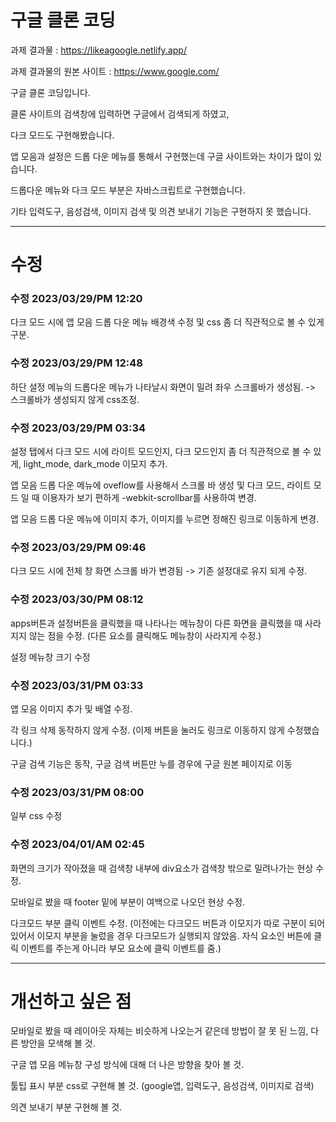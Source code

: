 # 구글 클론 코딩

과제 결과물 : https://likeagoogle.netlify.app/

과제 결과물의 원본 사이트 : https://www.google.com/

구글 클론 코딩입니다.

클론 사이트의 검색창에 입력하면 구글에서 검색되게 하였고, 

다크 모드도 구현해봤습니다.

앱 모음과 설정은 드롭 다운 메뉴를 통해서 구현했는데 구글 사이트와는 차이가 많이 있습니다.

드롭다운 메뉴와 다크 모드 부분은 자바스크립트로 구현했습니다.

기타 입력도구, 음성검색, 이미지 검색 및 의견 보내기 기능은 구현하지 못 했습니다.

***

# 수정

### 수정 2023/03/29/PM 12:20

다크 모드 시에 앱 모음 드롭 다운 메뉴 배경색 수정 및 css 좀 더 직관적으로 볼 수 있게 구분.

### 수정 2023/03/29/PM 12:48

하단 설정 메뉴의 드롭다운 메뉴가 나타날시 화면이 밀려 좌우 스크롤바가 생성됨. -> 스크롤바가 생성되지 않게 css조정.

### 수정 2023/03/29/PM 03:34

설정 탭에서 다크 모드 시에 라이트 모드인지, 다크 모드인지 좀 더 직관적으로 볼 수 있게, light_mode, dark_mode 이모지 추가.

앱 모음 드롭 다운 메뉴에 oveflow를 사용해서 스크롤 바 생성 및 다크 모드, 라이트 모드 일 때 이용자가 보기 편하게 -webkit-scrollbar를 사용하여 변경.

앱 모음 드롭 다운 메뉴에 이미지 추가, 이미지를 누르면 정해진 링크로 이동하게 변경.

### 수정 2023/03/29/PM 09:46

다크 모드 시에 전체 창 화면 스크롤 바가 변경됨 -> 기존 설정대로 유지 되게 수정.

### 수정 2023/03/30/PM 08:12

apps버튼과 설정버튼을 클릭했을 때 나타나는 메뉴창이 다른 화면을 클릭했을 때 사라지지 않는 점을 수정. (다른 요소를 클릭해도 메뉴창이 사라지게 수정.)

설정 메뉴창 크기 수정

### 수정 2023/03/31/PM 03:33

앱 모음 이미지 추가 및 배열 수정.

각 링크 삭제 동작하지 않게 수정. (이제 버튼을 눌러도 링크로 이동하지 않게 수정했습니다.)

구글 검색 기능은 동작, 구글 검색 버튼만 누를 경우에 구글 원본 페이지로 이동


### 수정 2023/03/31/PM 08:00

일부 css 수정

### 수정 2023/04/01/AM 02:45

화면의 크기가 작아졌을 때 검색창 내부에 div요소가 검색창 밖으로 밀려나가는 현상 수정.

모바일로 봤을 때 footer 밑에 부분이 여백으로 나오던 현상 수정.

다크모드 부분 클릭 이벤트 수정.
(이전에는 다크모드 버튼과 이모지가 따로 구분이 되어있어서 이모지 부분을 눌렀을 경우 다크모드가 실행되지 않았음. 자식 요소인 버튼에 클릭 이벤트를 주는게 아니라 부모 요소에 클릭 이벤트를 줌.)

***

# 개선하고 싶은 점

모바일로 봤을 때 레이아웃 자체는 비슷하게 나오는거 같은데 방법이 잘 못 된 느낌, 
다른 방안을 모색해 볼 것.

구글 앱 모음 메뉴창 구성 방식에 대해 더 나은 방향을 찾아 볼 것.

툴팁 표시 부분 css로 구현해 볼 것. (google앱, 입력도구, 음성검색, 이미지로 검색)

의견 보내기 부분 구현해 볼 것.

